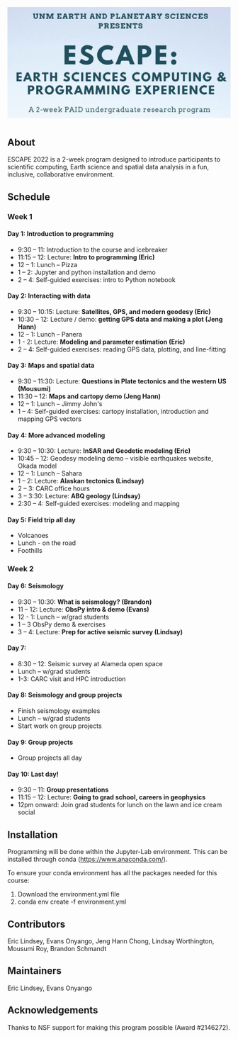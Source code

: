 ![unm-escape header](header.png)
#

## About
ESCAPE 2022 is a 2-week program designed to introduce participants to scientific
computing, Earth science and spatial data analysis in a fun, inclusive, collaborative environment.

## Schedule

### Week 1

#### Day 1: Introduction to programming
  * 9:30 – 11: Introduction to the course and icebreaker
  * 11:15 – 12: Lecture: **Intro to programming (Eric)**
  * 12 – 1: Lunch – Pizza 
  * 1 – 2: Jupyter and python installation and demo
  * 2 – 4: Self-guided exercises: intro to Python notebook

#### Day 2: Interacting with data
  * 9:30 – 10:15: Lecture: **Satellites, GPS, and modern geodesy (Eric)**
  * 10:30 – 12: Lecture / demo: **getting GPS data and making a plot (Jeng Hann)**
  * 12 – 1: Lunch – Panera
  * 1 - 2: Lecture: **Modeling and parameter estimation (Eric)**
  * 2 – 4: Self-guided exercises: reading GPS data, plotting, and line-fitting

#### Day 3: Maps and spatial data
  * 9:30 – 11:30: Lecture: **Questions in Plate tectonics and the western US (Mousumi)**
  * 11:30 – 12: **Maps and cartopy demo (Jeng Hann)**
  * 12 – 1: Lunch – Jimmy John's
  * 1 – 4: Self-guided exercises: cartopy installation, introduction and mapping GPS vectors

#### Day 4: More advanced modeling
  * 9:30 – 10:30: Lecture: **InSAR and Geodetic modeling (Eric)**
  * 10:45 – 12: Geodesy modeling demo – visible earthquakes website, Okada model
  * 12 – 1: Lunch – Sahara
  * 1 – 2: Lecture: **Alaskan tectonics (Lindsay)**
  * 2 – 3: CARC office hours
  * 3 – 3:30: Lecture: **ABQ geology (Lindsay)**
  * 2:30 – 4: Self-guided exercises: modeling and mapping

#### Day 5: Field trip all day
  * Volcanoes
  * Lunch - on the road
  * Foothills

###  Week 2

#### Day 6: Seismology 
  * 9:30 – 10:30: **What is seismology? (Brandon)**
  * 11 – 12: Lecture: **ObsPy intro & demo (Evans)**
  * 12 - 1: Lunch – w/grad students
  * 1 – 3 ObsPy demo & exercises
  * 3 – 4: Lecture: **Prep for active seismic survey (Lindsay)**
 
#### Day 7: 
  * 8:30 – 12: Seismic survey at Alameda open space
  * Lunch – w/grad students
  * 1-3: CARC visit and HPC introduction

#### Day 8: Seismology and group projects
  * Finish seismology examples 
  * Lunch – w/grad students
  * Start work on group projects

#### Day 9: Group projects
  * Group projects all day

#### Day 10: Last day!
  * 9:30 – 11: **Group presentations**
  * 11:15 – 12: Lecture: **Going to grad school, careers in geophysics**
  * 12pm onward: Join grad students for lunch on the lawn and ice cream social
  
## Installation
Programming will be done within the Jupyter-Lab environment. This can be installed through conda (https://www.anaconda.com/).

To ensure your conda environment has all the packages needed for this course:
1) Download the environment.yml file
2) conda env create -f environment.yml

## Contributors
Eric Lindsey, Evans Onyango, Jeng Hann Chong, Lindsay Worthington, Mousumi Roy, Brandon Schmandt

## Maintainers
Eric Lindsey, Evans Onyango

## Acknowledgements
Thanks to NSF support for making this program possible (Award #2146272).
